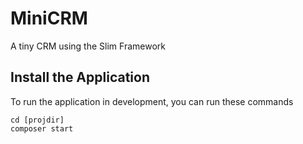 # MiniCRM
A tiny CRM using the Slim Framework

## Install the Application

To run the application in development, you can run these commands 

	cd [projdir]
	composer start

